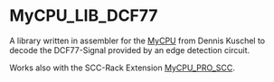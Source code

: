 # MyCPU_LIB_DCF77
A library written in assembler for the [MyCPU](http://www.mycpu.eu/) from Dennis Kuschel to decode the DCF77-Signal provided by an edge detection circuit.

Works also with the SCC-Rack Extension [MyCPU_PRO_SCC](https://github.com/rtoenniges/mycpu-project-slaveclock/tree/master).
